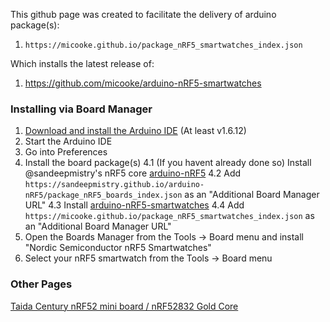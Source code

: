 This github page was created to facilitate the delivery of arduino package(s):
1. ```https://micooke.github.io/package_nRF5_smartwatches_index.json```

Which installs the latest release of:
1. https://github.com/micooke/arduino-nRF5-smartwatches

### Installing via Board Manager
1. [Download and install the Arduino IDE](https://www.arduino.cc/en/Main/Software) (At least v1.6.12)
2. Start the Arduino IDE
3. Go into Preferences
4. Install the board package(s)
    4.1 (If you havent already done so) Install @sandeepmistry's nRF5 core [arduino-nRF5](https://github.com/sandeepmistry/arduino-nRF5)
    4.2 Add ```https://sandeepmistry.github.io/arduino-nRF5/package_nRF5_boards_index.json``` as an "Additional Board Manager URL"
    4.3 Install [arduino-nRF5-smartwatches](https://github.com/micooke/arduino-nRF5-smartwatches)
    4.4 Add ```https://micooke.github.io/package_nRF5_smartwatches_index.json``` as an "Additional Board Manager URL"
5. Open the Boards Manager from the Tools -> Board menu and install "Nordic Semiconductor nRF5 Smartwatches"
6. Select your nRF5 smartwatch from the Tools -> Board menu

### Other Pages
[Taida Century nRF52 mini board / nRF52832 Gold Core](nRF52832_TaidaCentury_GoldCore/README)
